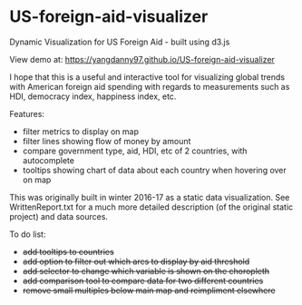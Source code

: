 # US-foreign-aid-visualizer
Dynamic Visualization for US Foreign Aid - built using d3.js

View demo at: https://yangdanny97.github.io/US-foreign-aid-visualizer

I hope that this is a useful and interactive tool for visualizing global trends with American foreign aid spending with regards to measurements  such as HDI, democracy index, happiness index, etc.

Features:
- filter metrics to display on map
- filter lines showing flow of money by amount
- compare government type, aid, HDI, etc of 2 countries, with autocomplete
- tooltips showing chart of data about each country when hovering over on map

This was originally built in winter 2016-17 as a static data visualization. See WrittenReport.txt for a much more detailed description (of the original static project) and data sources. 

To do list:
- ~~add tooltips to countries~~
- ~~add option to filter out which arcs to display by aid threshold~~
- ~~add selector to change which variable is shown on the choropleth~~
- ~~add comparison tool to compare data for two different countries~~
- ~~remove small multiples below main map and reimpliment elsewhere~~

